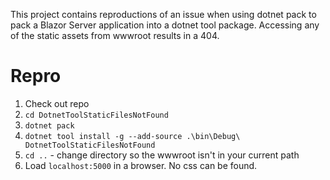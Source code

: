 This project contains reproductions of an issue when using dotnet pack to pack a Blazor Server application into a dotnet tool package. Accessing any of the static assets from wwwroot results in a 404.

# Repro
1. Check out repo
2. `cd DotnetToolStaticFilesNotFound`
3. `dotnet pack`
4. `dotnet tool install -g --add-source .\bin\Debug\ DotnetToolStaticFilesNotFound`
5. `cd ..` - change directory so the wwwroot isn't in your current path
6. Load `localhost:5000` in a browser. No css can be found.